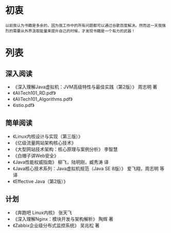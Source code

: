 # 初衷
    以前我认为书籍是多余的，因为我工作中的所有问题都可以通过谷歌百度解决。然而这一天我强烈的需要从外界汲取能量来提升自己的时候，才发现书籍是一个有力的武器！

# 列表

## 深入阅读
+ 《深入理解Java虚拟机：JVM高级特性与最佳实践（第2版）》 周志明 著
+ 《AliTech101_RD.pdf》
+ 《AliTech101_Algorithms.pdf》
+ 《istio.pdf》

## 简单阅读
+ 《Linux内核设计与实现（第三版）》 
+ 《亿级流量网站架构核心技术》
+ 《大型网站技术架构：核心原理与案例分析》 李智慧
+ 《白帽子讲Web安全》
+ 《Java性能权威指南》 柳飞，陆明刚，臧秀涛 译
+ 《Java核心技术系列：Java虚拟机规范（Java SE 8版）》 爱飞翔，周志明 等 译
+ 《Effective Java（第2版）》

## 计划
+ 《奔跑吧 Linux内核》 张天飞
+ 《深入理解Nginx：模块开发与架构解析》 陶辉 著
+ 《Zabbix企业级分布式监控系统》 吴兆松 著
